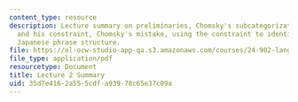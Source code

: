 ```yaml
---
content_type: resource
description: Lecture summary on preliminaries, Chomsky's subcategorization mechanism
  and his constraint, Chomsky's mistake, using the constraint to identify heads, and
  Japanese phrase structure.
file: https://ol-ocw-studio-app-qa.s3.amazonaws.com/courses/24-902-language-and-its-structure-ii-syntax-fall-2003/35d7e4162a555cdfa93978c65e37c09a_ln2_3.pdf
file_type: application/pdf
resourcetype: Document
title: Lecture 2 Summary
uid: 35d7e416-2a55-5cdf-a939-78c65e37c09a
---
```


